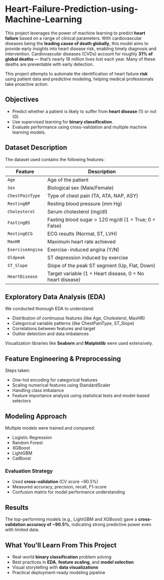 # Heart-Failure-Prediction-using-Machine-Learning
This project leverages the power of machine learning to predict **heart failure** based on a range of clinical parameters. With cardiovascular diseases being the **leading cause of death globally**, this model aims to provide early insights into heart disease risk, enabling timely diagnosis and intervention.
Cardiovascular diseases (CVDs) account for roughly **31% of global deaths** — that’s nearly 18 million lives lost each year. Many of these deaths are preventable with early detection.

This project attempts to automate the identification of heart failure **risk** using patient data and predictive modeling, helping medical professionals take proactive action.

## Objectives

- Predict whether a patient is likely to suffer from **heart disease** (1) or not (0).
- Use supervised learning for **binary classification**.
- Evaluate performance using cross-validation and multiple machine learning models.

## Dataset Description

The dataset used contains the following features:

| Feature | Description |
|--------|-------------|
| `Age` | Age of the patient |
| `Sex` | Biological sex (Male/Female) |
| `ChestPainType` | Type of chest pain (TA, ATA, NAP, ASY) |
| `RestingBP` | Resting blood pressure (mm Hg) |
| `Cholesterol` | Serum cholesterol (mg/dl) |
| `FastingBS` | Fasting blood sugar > 120 mg/dl (1 = True; 0 = False) |
| `RestingECG` | ECG results (Normal, ST, LVH) |
| `MaxHR` | Maximum heart rate achieved |
| `ExerciseAngina` | Exercise-induced angina (Y/N) |
| `Oldpeak` | ST depression induced by exercise |
| `ST_Slope` | Slope of the peak ST segment (Up, Flat, Down) |
| `HeartDisease` | Target variable (1 = Heart disease, 0 = No heart disease) |

##  Exploratory Data Analysis (EDA)

We conducted thorough EDA to understand:

- Distribution of continuous features (like Age, Cholesterol, MaxHR)
- Categorical variable patterns (like ChestPainType, ST_Slope)
- Correlations between features and target
- Outlier detection and data imbalances

Visualization libraries like **Seaborn** and **Matplotlib** were used extensively.

##  Feature Engineering & Preprocessing

Steps taken:

- One-hot encoding for categorical features
- Scaling numerical features using StandardScaler
- Handling class imbalance
- Feature importance analysis using statistical tests and model-based selectors
##  Modeling Approach

Multiple models were trained and compared:

- Logistic Regression
- Random Forest
- XGBoost
- LightGBM
- CatBoost

### Evaluation Strategy

- Used **cross-validation** (CV score ~90.5%)
- Measured accuracy, precision, recall, F1-score
- Confusion matrix for model performance understanding

##  Results

The top-performing models (e.g., LightGBM and XGBoost) gave a **cross-validation accuracy of ~90.5%**, indicating strong predictive power even with limited data.

##  What You'll Learn From This Project

- Real-world **binary classification** problem solving
- Best practices in **EDA**, **feature scaling**, and **model selection**
- Visual storytelling with **data visualizations**
- Practical deployment-ready modeling pipeline
